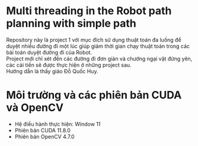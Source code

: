 # Multi threading in the Robot path planning with simple path
Repository này là project 1 với mục đích sử dụng thuật toán đa luồng để duyệt nhiều đường đi một lúc giúp giảm thời gian chạy thuật toán trong các bài toán duyệt đường đi của Robot.  
Project mới chỉ xét đến các đường đi đơn giản và chướng ngại vật đứng yên, các cải tiến sẽ được thực hiện ở những project sau.  
Hướng dẫn là thấy giáo Đỗ Quốc Huy.

# Môi trường và các phiên bản CUDA và OpenCV
- Hệ điều hành thực hiện: Window 11  
- Phiên bản CUDA 11.8.0  
- Phiên bản OpenCV 4.7.0
